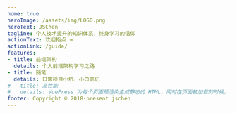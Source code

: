```yaml
---
home: true
heroImage: /assets/img/LOGO.png
heroText: JSChen
tagline: 个人技术提升的知识体系，终身学习的信仰
actionText: 欢迎指点 →
actionLink: /guide/
features:
- title: 前端架构
  details: 个人前端架构学习之路
- title: 随笔
  details: 日常项目小坑，小白笔记
# - title: 高性能
#   details: VuePress 为每个页面预渲染生成静态的 HTML，同时在页面被加载的时候，将作为 SPA 运行。
footer: Copyright © 2018-present jschen
---
```


<!-- <img :src="$withBase('/assets/img/LOGO.png')" alt="foo"> -->
